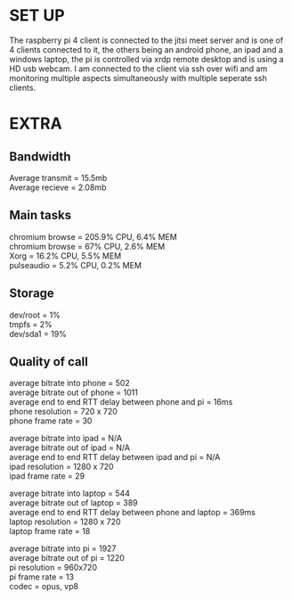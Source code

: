 # SET UP
The raspberry pi 4 client is connected to the jitsi meet server and is one of 4 clients connected to it, the others being an android phone, an ipad and a windows laptop, the pi is controlled via xrdp remote desktop and is using a HD usb webcam. I am connected to the client via ssh over wifi and am monitoring multiple aspects simultaneously with multiple seperate ssh clients.
# EXTRA
## Bandwidth
Average transmit = 15.5mb  
Average recieve = 2.08mb  
## Main tasks
chromium browse = 205.9% CPU, 6.4% MEM  
chromium browse = 67% CPU, 2.6% MEM  
Xorg = 16.2% CPU, 5.5% MEM  
pulseaudio = 5.2% CPU, 0.2% MEM  
## Storage
dev/root = 1%  
tmpfs = 2%  
dev/sda1 = 19%  
## Quality of call
average bitrate into phone = 502    
average bitrate out of phone = 1011    
average end to end RTT delay between phone and pi = 16ms  
phone resolution = 720 x 720    
phone frame rate = 30  
  
average bitrate into ipad = N/A  
average bitrate out of ipad = N/A  
average end to end RTT delay between ipad and pi = N/A  
ipad resolution = 1280 x 720  
ipad frame rate = 29  
  
average bitrate into laptop = 544  
average bitrate out of laptop = 389  
average end to end RTT delay between phone and laptop = 369ms  
laptop resolution = 1280 x 720  
laptop frame rate = 18  
  
average bitrate into pi = 1927  
average bitrate out of pi = 1220  
pi resolution = 960x720  
pi frame rate = 13  
codec = opus, vp8  
  

